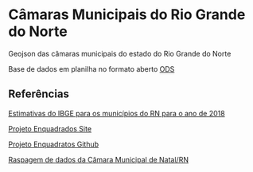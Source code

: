 # Câmaras Municipais do Rio Grande do Norte

Geojson das câmaras municipais do estado do Rio Grande do Norte

Base de dados em planilha no formato aberto [ODS](assets/camaras_municipais_rn_data.ods)

## Referências

[Estimativas do IBGE para os municípios do RN para o ano de 2018](assets/populacao_municipios_rn.csv)

[Projeto Enquadrados Site](analytics-ufcg.github.io/enquadrados)

[Projeto Enquadratos Github](https://github.com/analytics-ufcg/enquadrados)

[Raspagem de dados da Câmara Municipal de Natal/RN](https://github.com/gabicavalcante/raspagem-ordens-camara)

